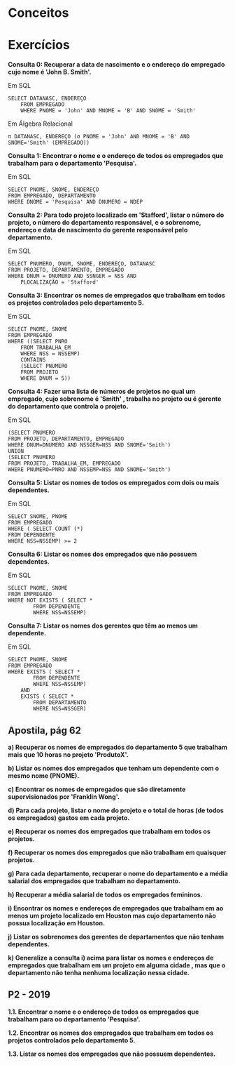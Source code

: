 # Conceitos

# Exercícios

**Consulta 0: Recuperar a data de nascimento e o endereço do empregado cujo nome é 'John B. Smith'.**

Em SQL

	SELECT DATANASC, ENDEREÇO
		FROM EMPREGADO
		WHERE PNOME = 'John' AND MNOME = 'B' AND SNOME = 'Smith'

Em Álgebra Relacional

	π DATANASC, ENDEREÇO (σ PNOME = 'John' AND MNOME = 'B' AND SNOME='Smith' (EMPREGADO)) 

**Consulta 1: Encontrar o nome e o endereço de todos os empregados que trabalham para o departamento 'Pesquisa'.**

Em SQL

	SELECT PNOME, SNOME, ENDEREÇO
	FROM EMPREGADO, DEPARTAMENTO
	WHERE DNOME = 'Pesquisa' AND DNUMERO = NDEP 

**Consulta 2: Para todo projeto localizado em 'Stafford', listar o número do projeto, o número do departamento responsável, e o sobrenome, endereço e data de nascimento do gerente responsável pelo departamento.**

Em SQL

	SELECT PNUMERO, DNUM, SNOME, ENDEREÇO, DATANASC
	FROM PROJETO, DEPARTAMENTO, EMPREGADO
	WHERE DNUM = DNUMERO AND SSNGER = NSS AND
		PLOCALIZAÇÃO = 'Stafford'

**Consulta 3: Encontrar os nomes de empregados que trabalham em todos os projetos controlados pelo departamento 5.**

Em SQL

	SELECT PNOME, SNOME
	FROM EMPREGADO
	WHERE ((SELECT PNRO
		FROM TRABALHA_EM
		WHERE NSS = NSSEMP)
		CONTAINS
		(SELECT PNUMERO
		FROM PROJETO
		WHERE DNUM = 5))

**Consulta 4: Fazer uma lista de números de projetos no qual um empregado, cujo sobrenome é 'Smith' , trabalha no projeto ou é gerente do departamento que controla o projeto.**

Em SQL

	(SELECT PNUMERO
	FROM PROJETO, DEPARTAMENTO, EMPREGADO
	WHERE DNUM=DNUMERO AND NSSGER=NSS AND SNOME='Smith')
	UNION
 	(SELECT PNUMERO
	FROM PROJETO, TRABALHA_EM, EMPREGADO
	WHERE PNUMERO=PNRO AND NSSEMP=NSS AND SNOME='Smith') 

**Consulta 5: Listar os nomes de todos os empregados com dois ou mais dependentes.**

Em SQL

	SELECT SNOME, PNOME
	FROM EMPREGADO
	WHERE ( SELECT COUNT (*)
	FROM DEPENDENTE
	WHERE NSS=NSSEMP) >= 2

**Consulta 6: Listar os nomes dos empregados que não possuem dependentes.**

Em SQL

	SELECT PNOME, SNOME
	FROM EMPREGADO
	WHERE NOT EXISTS ( SELECT *
			FROM DEPENDENTE
			WHERE NSS=NSSEMP)

**Consulta 7: Listar os nomes dos gerentes que têm ao menos um dependente.** 

Em SQL

	SELECT PNOME, SNOME
	FROM EMPREGADO
	WHERE EXISTS ( SELECT *
			FROM DEPENDENTE
			WHERE NSS=NSSEMP)
		AND
		EXISTS ( SELECT *
			FROM DEPARTAMENTO
			WHERE NSS=NSSGER)

## Apostila, pág 62

**a) Recuperar os nomes de empregados do departamento 5 que trabalham mais que 10 horas no projeto 'ProdutoX'.**

**b) Listar os nomes dos empregados que tenham um dependente com o mesmo nome (PNOME).**

**c) Encontrar os nomes de empregados que são diretamente supervisionados por 'Franklin Wong'.**

**d) Para cada projeto, listar o nome do projeto e o total de horas (de todos os empregados) gastos em cada projeto.**

**e) Recuperar os nomes dos empregados que trabalham em todos os projetos.**

**f) Recuperar os nomes dos empregados que não trabalham em quaisquer projetos.**

**g) Para cada departamento, recuperar o nome do departamento e a média salarial dos empregados que trabalham no departamento.**

**h) Recuperar a média salarial de todos os empregados femininos.**

**i) Encontrar os nomes e endereços de empregados que trabalham em ao menos um projeto localizado em Houston mas cujo departamento não possua localização em Houston.**

**j) Listar os sobrenomes dos gerentes de departamentos que não tenham dependentes.**

**k) Generalize a consulta i) acima para listar os nomes e endereços de empregados que trabalham em um projeto em alguma cidade , mas que o departamento não tenha nenhuma localização nessa cidade.** 

## P2 - 2019

**1.1. Encontrar o nome e o endereço de todos os empregados que trabalham para oo departamento 'Pesquisa'.**

**1.2. Encontrar os nomes dos empregados que trabalham em todos os projetos controlados pelo departamento 5.**

**1.3. Listar os nomes dos empregados que não possuem dependentes.**











  
